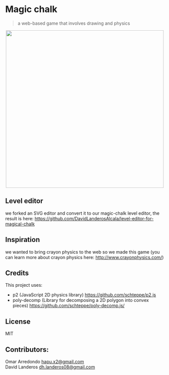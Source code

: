 # Magic chalk
> a web-based game that involves drawing and physics

<p align="center"><img width="500" src="https://user-images.githubusercontent.com/5791055/64068915-35685700-cbf4-11e9-9ba9-76d81ede9c54.gif"></p>

## Level editor
we forked an SVG editor and convert it to our magic-chalk level editor, the result is here:
https://github.com/DavidLanderosAlcala/level-editor-for-magical-chalk

## Inspiration
we wanted to bring crayon physics to the web so we made this game (you can learn more about crayon physics here: http://www.crayonphysics.com/)

## Credits
This project uses:
- p2 (JavaScript 2D physics library) https://github.com/schteppe/p2.js
- poly-decomp (Library for decomposing a 2D polygon into convex pieces) https://github.com/schteppe/poly-decomp.js/

## License
MIT

## Contributors:
Omar Arredondo <hapu.x2@gmail.com>  
David Landeros <dh.landeros08@gmail.com>
